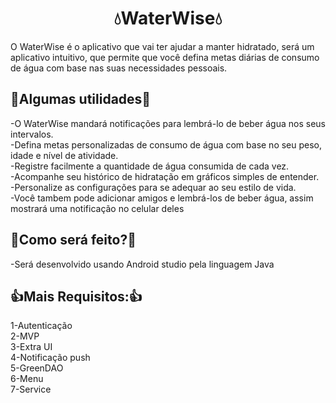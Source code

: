 <h1 align="center">💧WaterWise💧</h1>
O WaterWise é o aplicativo que vai ter ajudar a manter hidratado, será um aplicativo intuitivo, que permite que você defina metas diárias de consumo de água com base nas suas necessidades pessoais.

## 🧰Algumas utilidades🧰 
-O WaterWise mandará notificações para lembrá-lo de beber água nos seus intervalos.</br> 
-Defina metas personalizadas de consumo de água com base no seu peso, idade e nível de atividade.</br>
-Registre facilmente a quantidade de água consumida de cada vez.</br>
-Acompanhe seu histórico de hidratação em gráficos simples de entender.</br>
-Personalize as configurações para se adequar ao seu estilo de vida.</br>
-Você tambem pode adicionar amigos e lembrá-los de beber água, assim mostrará uma notificação no celular deles</br>

## 🤔Como será feito?🤔
-Será desenvolvido usando Android studio pela linguagem Java

##  👍Mais Requisitos:👍
1-Autenticação</br>
2-MVP</br>
3-Extra UI</br>
4-Notificação push</br>
5-GreenDAO</br>
6-Menu</br>
7-Service</br>
